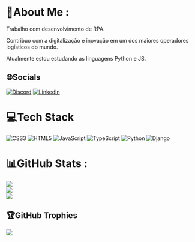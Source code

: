# 💫About Me :
Trabalho com desenvolvimento de RPA.<br />

Contribuo com a digitalização e inovação em um dos maiores operadores logísticos do mundo.

Atualmente estou estudando as linguagens Python e JS.

## 🌐Socials
[![Discord](https://img.shields.io/badge/Discord-%237289DA.svg?logo=discord&logoColor=white)](htttps://discord.gg/rochamarcs#9856) [![LinkedIn](https://img.shields.io/badge/LinkedIn-%230077B5.svg?logo=linkedin&logoColor=white)](https://linkedin.com/in/https://www.linkedin.com/in/rocha-marcos/) 

# 💻Tech Stack
![CSS3](https://img.shields.io/badge/css3-%231572B6.svg?style=for-the-badge&logo=css3&logoColor=white) ![HTML5](https://img.shields.io/badge/html5-%23E34F26.svg?style=for-the-badge&logo=html5&logoColor=white) ![JavaScript](https://img.shields.io/badge/javascript-%23323330.svg?style=for-the-badge&logo=javascript&logoColor=%23F7DF1E) ![TypeScript](https://img.shields.io/badge/typescript-%23007ACC.svg?style=for-the-badge&logo=typescript&logoColor=white)   ![Python](https://img.shields.io/badge/python-3670A0?style=for-the-badge&logo=python&logoColor=ffdd54) ![Django](https://img.shields.io/badge/django-%23092E20.svg?style=for-the-badge&logo=django&logoColor=white)

# 📊GitHub Stats :
![](https://github-readme-stats.vercel.app/api?username=rochamrcs&theme=merko&hide_border=true&include_all_commits=true&count_private=false)<br/>
![](https://github-readme-streak-stats.herokuapp.com/?user=rochamrcs&theme=merko&hide_border=true)<br/>
![](https://github-readme-stats.vercel.app/api/top-langs/?username=rochamrcs&theme=merko&hide_border=true&include_all_commits=true&count_private=false&layout=compact)

## 🏆GitHub Trophies
![](https://github-profile-trophy.vercel.app/?username=rochamrcs&theme=gruvbox&no-frame=true&no-bg=false&margin-w=4)
